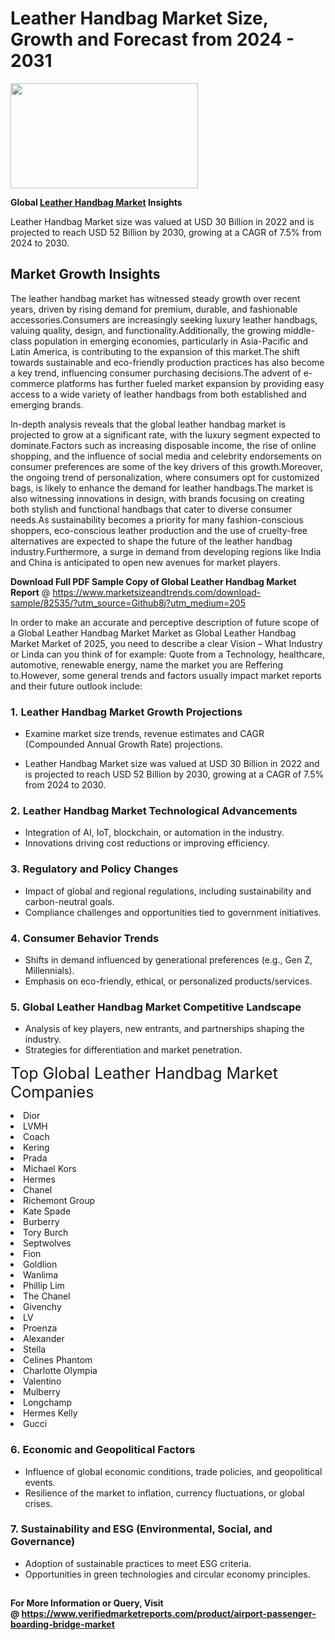 <H1>Leather Handbag Market Size, Growth and Forecast from 2024 - 2031</H1><img class="aligncenter size-medium wp-image-584254" src="https://thirdeyenews.in/wp-content/uploads/2024/09/Global-Market-Research-300x168.jpeg" alt="" width="300" height="168" /><p><strong>Global&nbsp;<a href="https://www.marketsizeandtrends.com/download-sample/82535/?utm_source=Github8j?utm_medium=205">Leather Handbag Market</a> Insights</strong></p><p>Leather Handbag Market size was valued at USD 30 Billion in 2022 and is projected to reach USD 52 Billion by 2030, growing at a CAGR of 7.5% from 2024 to 2030.</p><p><h2>Market Growth Insights</h2> <p>The leather handbag market has witnessed steady growth over recent years, driven by rising demand for premium, durable, and fashionable accessories.Consumers are increasingly seeking luxury leather handbags, valuing quality, design, and functionality.Additionally, the growing middle-class population in emerging economies, particularly in Asia-Pacific and Latin America, is contributing to the expansion of this market.The shift towards sustainable and eco-friendly production practices has also become a key trend, influencing consumer purchasing decisions.The advent of e-commerce platforms has further fueled market expansion by providing easy access to a wide variety of leather handbags from both established and emerging brands.</p> <p>In-depth analysis reveals that the global leather handbag market is projected to grow at a significant rate, with the luxury segment expected to dominate.Factors such as increasing disposable income, the rise of online shopping, and the influence of social media and celebrity endorsements on consumer preferences are some of the key drivers of this growth.Moreover, the ongoing trend of personalization, where consumers opt for customized bags, is likely to enhance the demand for leather handbags.The market is also witnessing innovations in design, with brands focusing on creating both stylish and functional handbags that cater to diverse consumer needs.As sustainability becomes a priority for many fashion-conscious shoppers, eco-conscious leather production and the use of cruelty-free alternatives are expected to shape the future of the leather handbag industry.Furthermore, a surge in demand from developing regions like India and China is anticipated to open new avenues for market players.</p> <p><span class=""><strong>Download Full PDF Sample Copy of Global Leather Handbag Market Report</strong> @ <a href="https://www.marketsizeandtrends.com/download-sample/82535/?utm_source=Github8j?utm_medium=205" target="_blank">https://www.marketsizeandtrends.com/download-sample/82535/?utm_source=Github8j?utm_medium=205</a></span></p><p>In order to make an accurate and perceptive description of future scope of a Global&nbsp;Leather Handbag Market Market as Global&nbsp;Leather Handbag Market Market of 2025, you need to describe a clear Vision &ndash; What Industry or Linda can you think of for example: Quote from a Technology, healthcare, automotive, renewable energy, name the market you are Reffering to.However, some general trends and factors usually impact market reports and their future outlook include:</p><h3>1.&nbsp;<strong>Leather Handbag Market Growth Projections</strong></h3><ul><li>Examine market size trends, revenue estimates and CAGR (Compounded Annual Growth Rate) projections.</li><li><p>Leather Handbag Market size was valued at USD 30 Billion in 2022 and is projected to reach USD 52 Billion by 2030, growing at a CAGR of 7.5% from 2024 to 2030.</p></li></ul><h3>2.&nbsp;<strong>Leather Handbag Market Technological Advancements</strong></h3><ul><li>Integration of AI, IoT, blockchain, or automation in the industry.</li><li>Innovations driving cost reductions or improving efficiency.</li></ul><h3>3.&nbsp;<strong>Regulatory and Policy Changes</strong></h3><ul><li>Impact of global and regional regulations, including sustainability and carbon-neutral goals.</li><li>Compliance challenges and opportunities tied to government initiatives.</li></ul><h3>4.&nbsp;<strong>Consumer Behavior Trends</strong></h3><ul><li>Shifts in demand influenced by generational preferences (e.g., Gen Z, Millennials).</li><li>Emphasis on eco-friendly, ethical, or personalized products/services.</li></ul><h3>5.&nbsp;<strong>Global Leather Handbag Market Competitive Landscape</strong></h3><ul><li>Analysis of key players, new entrants, and partnerships shaping the industry.</li><li>Strategies for differentiation and market penetration.</li></ul><p data-pm-slice="1 1 []"><span style="color: inherit; font-family: inherit; font-size: 25px;">Top Global Leather Handbag Market Companies</span></p><div class="" data-test-id=""><p><li>Dior</li><li> LVMH</li><li> Coach</li><li> Kering</li><li> Prada</li><li> Michael Kors</li><li> Hermes</li><li> Chanel</li><li> Richemont Group</li><li> Kate Spade</li><li> Burberry</li><li> Tory Burch</li><li> Septwolves</li><li> Fion</li><li> Goldlion</li><li> Wanlima</li><li> Phillip Lim</li><li> The Chanel</li><li> Givenchy</li><li> LV</li><li> Proenza</li><li> Alexander</li><li> Stella</li><li> Celines Phantom</li><li> Charlotte Olympia</li><li> Valentino</li><li> Mulberry</li><li> Longchamp</li><li> Hermes Kelly</li><li> Gucci</li></p></div><h3>6.&nbsp;<strong>Economic and Geopolitical Factors</strong></h3><ul><li>Influence of global economic conditions, trade policies, and geopolitical events.</li><li>Resilience of the market to inflation, currency fluctuations, or global crises.</li></ul><h3>7.&nbsp;<strong>Sustainability and ESG (Environmental, Social, and Governance)</strong></h3><ul><li>Adoption of sustainable practices to meet ESG criteria.</li><li>Opportunities in green technologies and circular economy principles.</li></ul><h2><strong style="font-size: 14px;">For More Information or Query, Visit @&nbsp;</strong><a style="background-color: #ffffff; font-size: 14px;" href="https://www.marketsizeandtrends.com/report/leather-handbag-market/" target="_blank">https://www.verifiedmarketreports.com/product/airport-passenger-boarding-bridge-market</a></h2>